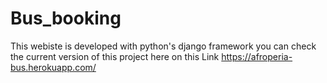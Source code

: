 # Bus_booking
This webiste is developed with python's django framework
you can check the current version of this project here on this Link https://afroperia-bus.herokuapp.com/
